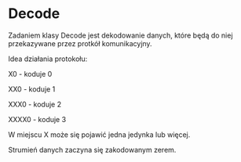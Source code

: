 # Decode

Zadaniem klasy Decode jest dekodowanie danych, które będą do niej przekazywane przez protkół komunikacyjny.

Idea działania protokołu:

X0 - koduje 0

XX0 - koduje 1

XXX0 - koduje 2

XXXX0 - koduje 3

W miejscu X może się pojawić jedna jedynka lub więcej.

Strumień danych zaczyna się zakodowanym zerem.
